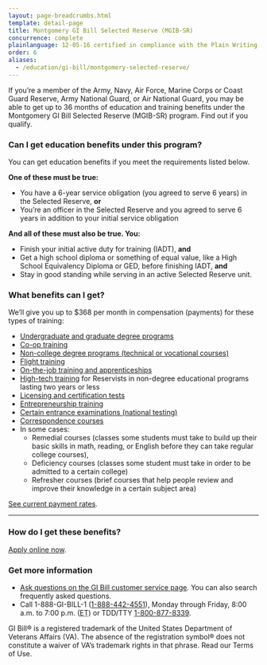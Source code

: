 ```yaml
---
layout: page-breadcrumbs.html
template: detail-page
title: Montgomery GI Bill Selected Reserve (MGIB-SR)
concurrence: complete
plainlanguage: 12-05-16 certified in compliance with the Plain Writing Act
order: 6
aliases:
  - /education/gi-bill/montgomery-selected-reserve/
---
```


<div class="va-introtext">

If you’re a member of the Army, Navy, Air Force, Marine Corps or Coast Guard Reserve, Army National Guard, or Air National Guard, you may be able to get up to 36 months of education and training benefits under the Montgomery GI Bill Selected Reserve (MGIB-SR) program. Find out if you qualify.

</div>


<div class="feature" markdown="1">

### Can I get education benefits under this program?
You can get education benefits if you meet the requirements listed below.

**One of these must be true:**
- You have a 6-year service obligation (you agreed to serve 6 years) in the Selected Reserve, **or**
- You’re an officer in the Selected Reserve and you agreed to serve 6 years in addition to your initial service obligation

**And all of these must also be true. You:**
- Finish your initial active duty for training (IADT), **and**
- Get a high school diploma or something of equal value, like a High School Equivalency Diploma or GED, before finishing IADT, **and**
- Stay in good standing while serving in an active Selected Reserve unit.
</div>

### What benefits can I get?

We’ll give you up to $368 per month in compensation (payments) for these types of training:

- [Undergraduate and graduate degree programs](/education/gi-bill/higher-learning/)
- [Co-op training](/education/work-learn/co-op-training/)
- [Non-college degree programs (technical or vocational courses)](/education/work-learn/non-college-degree-program/)
- [Flight training](/education/advanced-training-and-certifications/flight-training/)
- [On-the-job training and apprenticeships](/education/work-learn/job-and-apprenticeship/)
- [High-tech training](/education/work-learn/non-traditional/accelerated-payments/) for Reservists in non-degree educational programs lasting two years or less
- [Licensing and certification tests](/education/advanced-training-and-certifications/licensing-certification/)
- [Entrepreneurship training](/education/advanced-training-and-certifications/entrepreneurship-training/)
- [Certain entrance examinations (national testing)](/education/advanced-training-and-certifications/national-testing-program/)
- [Correspondence courses](/education/work-learn/non-traditional/correspondence-training/)
- In some cases:
  - Remedial courses (classes some students must take to build up their basic skills in math, reading, or English before they can take regular college courses),
  - Deficiency courses (classes some student must take in order to be admitted to a certain college)
  - Refresher courses (brief courses that help people review and improve their knowledge in a certain subject area)


[See current payment rates](https://www.benefits.va.gov/gibill/resources/benefits_resources/rate_tables.asp#ch1606).


------


### How do I get these benefits?

[Apply online now](/education/apply-for-education-benefits/application/1990/introduction).

### Get more information
- [Ask questions on the GI Bill customer service page](http://gibill.custhelp.com/). You can also search frequently asked questions.
- Call 1-888-GI-BILL-1 (<a href="tel:+18884424551">1-888-442-4551</a>), Monday through Friday, 8:00 a.m. to 7:00 p.m. (<abbr title="eastern time">ET</abbr>) or TDD/TTY <a href="tel:18008778339">1-800-877-8339</a>.

GI Bill&reg; is a registered trademark of the United States Department of Veterans Affairs (VA). The absence of the registration symbol&reg; does not constitute a waiver of VA’s trademark rights in that phrase. Read our Terms of Use.
